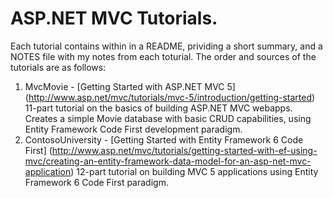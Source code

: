# ASP.NET MVC Tutorials.

Each tutorial contains within in a README, prividing a short summary, and a NOTES
file with my notes from each toturial. The order and sources of the tutorials are
as follows:

1. MvcMovie - [Getting Started with ASP.NET MVC 5] (http://www.asp.net/mvc/tutorials/mvc-5/introduction/getting-started)
   11-part tutorial on the basics of building ASP.NET MVC webapps. Creates a simple
   Movie database with basic CRUD capabilities, using Entity Framework Code First
   development paradigm.
2. ContosoUniversity - [Getting Started with Entity Framework 6 Code First] (http://www.asp.net/mvc/tutorials/getting-started-with-ef-using-mvc/creating-an-entity-framework-data-model-for-an-asp-net-mvc-application)
   12-part tutorial on building MVC 5 applications using Entity Framework 6 Code
   First paradigm.